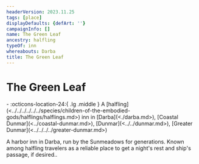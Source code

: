 ```yaml
---
headerVersion: 2023.11.25
tags: [place]
displayDefaults: {defArt: ''}
campaignInfo: []
name: The Green Leaf
ancestry: halfling
typeOf: inn
whereabouts: Darba
title: The Green Leaf
---
```

# The Green Leaf
<div class="grid cards ext-narrow-margin ext-one-column" markdown>
-    :octicons-location-24:{ .lg .middle } A [halfling](<../../../../../../species/children-of-the-embodied-gods/halflings/halflings.md>) inn in [Darba](<./darba.md>), [Coastal Dunmar](<../coastal-dunmar.md>), [Dunmar](<../../dunmar.md>), [Greater Dunmar](<../../../../greater-dunmar.md>)  
</div>


A harbor inn in Darba, run by the Sunmeadows for generations. Known among halfling travelers as a reliable place to get a night's rest and ship's passage, if desired.. 
